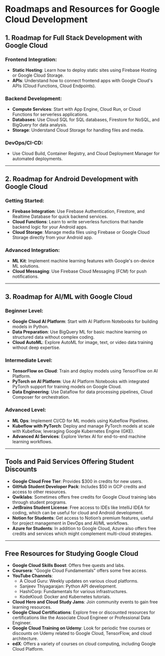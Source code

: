 
# Roadmaps and Resources for Google Cloud Development

## 1. Roadmap for Full Stack Development with Google Cloud

### Frontend Integration:
- **Static Hosting**: Learn how to deploy static sites using Firebase Hosting or Google Cloud Storage.
- **APIs**: Understand how to connect frontend apps with Google Cloud's APIs (Cloud Functions, Cloud Endpoints).

### Backend Development:
- **Compute Services**: Start with App Engine, Cloud Run, or Cloud Functions for serverless applications.
- **Databases**: Use Cloud SQL for SQL databases, Firestore for NoSQL, and BigQuery for data analysis.
- **Storage**: Understand Cloud Storage for handling files and media.

### DevOps/CI-CD:
- Use Cloud Build, Container Registry, and Cloud Deployment Manager for automated deployments.

---

## 2. Roadmap for Android Development with Google Cloud

### Getting Started:
- **Firebase Integration**: Use Firebase Authentication, Firestore, and Realtime Database for quick backend services.
- **Cloud Functions**: Learn to write serverless functions that handle backend logic for your Android apps.
- **Cloud Storage**: Manage media files using Firebase or Google Cloud Storage directly from your Android app.

### Advanced Integration:
- **ML Kit**: Implement machine learning features with Google's on-device ML solutions.
- **Cloud Messaging**: Use Firebase Cloud Messaging (FCM) for push notifications.

---

## 3. Roadmap for AI/ML with Google Cloud

### Beginner Level:
- **Google Cloud AI Platform**: Start with AI Platform Notebooks for building models in Python.
- **Data Preparation**: Use BigQuery ML for basic machine learning on structured data without complex coding.
- **Cloud AutoML**: Explore AutoML for image, text, or video data training without deep expertise.

### Intermediate Level:
- **TensorFlow on Cloud**: Train and deploy models using TensorFlow on AI Platform.
- **PyTorch on AI Platform**: Use AI Platform Notebooks with integrated PyTorch support for training models on Google Cloud.
- **Data Engineering**: Use Dataflow for data processing pipelines, Cloud Composer for orchestration.

### Advanced Level:
- **ML Ops**: Implement CI/CD for ML models using Kubeflow Pipelines.
- **Kubeflow with PyTorch**: Deploy and manage PyTorch models at scale with Kubeflow, leveraging Google Kubernetes Engine (GKE).
- **Advanced AI Services**: Explore Vertex AI for end-to-end machine learning workflows.

---

## Tools and Paid Services Offering Student Discounts

- **Google Cloud Free Tier**: Provides $300 in credits for new users.
- **GitHub Student Developer Pack**: Includes $50 in GCP credits and access to other resources.
- **Qwiklabs**: Sometimes offers free credits for Google Cloud training labs through student programs.
- **JetBrains Student License**: Free access to IDEs like IntelliJ IDEA for coding, which can be useful for cloud and Android development.
- **Notion for Students**: Get access to Notion’s premium features, useful for project management in DevOps and AI/ML workflows.
- **Azure for Students**: In addition to Google Cloud, Azure also offers free credits and services which might complement multi-cloud strategies.

---

## Free Resources for Studying Google Cloud

- **Google Cloud Skills Boost**: Offers free quests and labs.
- **Coursera**: "Google Cloud Fundamentals" offers some free access.
- **YouTube Channels**:
    - A Cloud Guru: Weekly updates on various cloud platforms.
    - Sanjeev Thiyagarajan: Python API development.
    - HashiCorp: Fundamentals for various infrastructures.
    - KodeKloud: Docker and Kubernetes tutorials.
- **Cloud Hero and Cloud Study Jams**: Join community events to gain free learning resources.
- **Google Cloud Certifications**: Explore free or discounted resources for certifications like the Associate Cloud Engineer or Professional Data Engineer.
- **Google Cloud Training on Udemy**: Look for periodic free courses or discounts on Udemy related to Google Cloud, TensorFlow, and cloud architecture.
- **edX**: Offers a variety of courses on cloud computing, including Google Cloud Platform.

